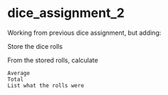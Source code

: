 # dice_assignment_2

Working from previous dice assignment, but adding:

Store the dice rolls

From the stored rolls, calculate

    Average
    Total
    List what the rolls were
